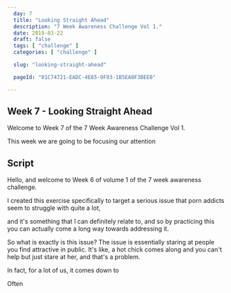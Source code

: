 ```yaml
---
  day: 7
  title: "Looking Straight Ahead"
  description: "7 Week Awareness Challenge Vol 1."
  date: 2019-03-22
  draft: false
  tags: [ "challenge" ]
  categories: [ "challenge" ]

  slug: "looking-straight-ahead"

  pageId: "81C74721-EADC-4E65-9F93-1B5EA0F3BEE0"

---
```


## Week 7 - Looking Straight Ahead

Welcome to Week 7 of the 7 Week Awareness Challenge Vol 1.

This week we are going to be focusing our attention

## Script

<!-- INTRO -->

Hello, and welcome to Week 6 of volume 1 of the 7 week awareness challenge.

I created this exercise specifically to target a serious issue that porn addicts seem to struggle with quite a lot, 



and it's something that I can definitely relate to, and so by practicing this you can actually come a long way towards addressing it.

So what is exactly is this issue? The issue is essentially staring at people you find attractive in public. It's like, a hot chick comes along and you can't help but just stare at her, and that's a problem.

In fact, for a lot of us, it comes down to 




Often 

